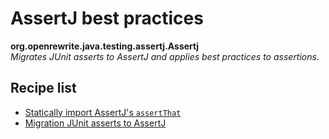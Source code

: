 # AssertJ best practices

**org.openrewrite.java.testing.assertj.Assertj**  
_Migrates JUnit asserts to AssertJ and applies best practices to assertions._

## Recipe list

* [Statically import AssertJ's `assertThat`](staticimports.md)
* [Migration JUnit asserts to AssertJ](junittoassertj.md)

